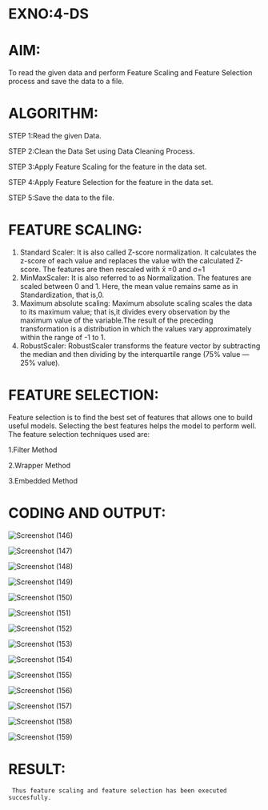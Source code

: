 # EXNO:4-DS
# AIM:
To read the given data and perform Feature Scaling and Feature Selection process and save the
data to a file.

# ALGORITHM:
STEP 1:Read the given Data.

STEP 2:Clean the Data Set using Data Cleaning Process.

STEP 3:Apply Feature Scaling for the feature in the data set.

STEP 4:Apply Feature Selection for the feature in the data set.

STEP 5:Save the data to the file.

# FEATURE SCALING:
1. Standard Scaler: It is also called Z-score normalization. It calculates the z-score of each value and replaces the value with the calculated Z-score. The features are then rescaled with x̄ =0 and σ=1
2. MinMaxScaler: It is also referred to as Normalization. The features are scaled between 0 and 1. Here, the mean value remains same as in Standardization, that is,0.
3. Maximum absolute scaling: Maximum absolute scaling scales the data to its maximum value; that is,it divides every observation by the maximum value of the variable.The result of the preceding transformation is a distribution in which the values vary approximately within the range of -1 to 1.
4. RobustScaler: RobustScaler transforms the feature vector by subtracting the median and then dividing by the interquartile range (75% value — 25% value).

# FEATURE SELECTION:
Feature selection is to find the best set of features that allows one to build useful models. Selecting the best features helps the model to perform well.
The feature selection techniques used are:

1.Filter Method

2.Wrapper Method

3.Embedded Method

# CODING AND OUTPUT:
![Screenshot (146)](https://github.com/Roselinjovita/EXNO-4-DS/assets/119104296/59bc1be5-26c0-4481-9505-f2be72b3ad70)




![Screenshot (147)](https://github.com/Roselinjovita/EXNO-4-DS/assets/119104296/cba6fed6-c3ee-40f8-ba1b-4e2d01310e79)




![Screenshot (148)](https://github.com/Roselinjovita/EXNO-4-DS/assets/119104296/8bad507d-81d0-4763-9b98-1d88b76d7d79)




![Screenshot (149)](https://github.com/Roselinjovita/EXNO-4-DS/assets/119104296/031a1d2a-f582-4ebe-afc4-15e02df17e5e)


![Screenshot (150)](https://github.com/Roselinjovita/EXNO-4-DS/assets/119104296/717d478a-38ac-482e-97b1-e21db45c5a7b)



![Screenshot (151)](https://github.com/Roselinjovita/EXNO-4-DS/assets/119104296/906b45e3-38c4-49f7-849e-fecd5a7d97eb)




![Screenshot (152)](https://github.com/Roselinjovita/EXNO-4-DS/assets/119104296/009281d3-0a9f-40a0-9bef-2ddefcccb832)



![Screenshot (153)](https://github.com/Roselinjovita/EXNO-4-DS/assets/119104296/65ace568-6a6d-4d36-87c3-399eb3080ad8)



![Screenshot (154)](https://github.com/Roselinjovita/EXNO-4-DS/assets/119104296/9c0b946e-0bd2-4c72-8085-de8f28e29c04)


![Screenshot (155)](https://github.com/Roselinjovita/EXNO-4-DS/assets/119104296/a1e648f1-7893-420e-8832-ba01e2ccd2f2)

![Screenshot (156)](https://github.com/Roselinjovita/EXNO-4-DS/assets/119104296/a51d57d8-693f-4e77-88c2-f2010670bfd9)


![Screenshot (157)](https://github.com/Roselinjovita/EXNO-4-DS/assets/119104296/445aa509-7f4a-4fbb-952e-ff911ad220b5)

![Screenshot (158)](https://github.com/Roselinjovita/EXNO-4-DS/assets/119104296/0ae3c3c0-d08e-45fc-80d5-6709bfa66cb6)



![Screenshot (159)](https://github.com/Roselinjovita/EXNO-4-DS/assets/119104296/51c31347-edd0-40a7-8939-7d7923656282)





      

# RESULT:
     Thus feature scaling and feature selection has been executed succesfully.
